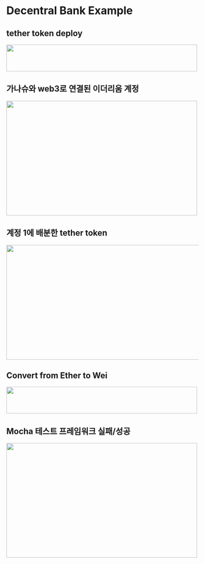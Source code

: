 # Decentral Bank Example

## tether token deploy
<img src='https://user-images.githubusercontent.com/79950091/183035953-bb97fe40-c2f4-4976-869d-067cb9a6174e.png' width='500' height='70'>

## 가나슈와 web3로 연결된 이더리움 계정
<img src='https://user-images.githubusercontent.com/79950091/183036550-1b791f1c-934e-4288-bcc1-8bd87f6ddb1f.png' width='500' height='300'>

## 계정 1에 배분한 tether token
<img src='https://user-images.githubusercontent.com/79950091/183037586-468cf19a-417e-4108-b388-1e32b856f4df.png' width='550' height='300'>

## Convert from Ether to Wei
<img src='https://user-images.githubusercontent.com/79950091/183037807-63d66d50-79f1-4b30-9987-edb680b1f2f3.png' width='500' height='70'>

## Mocha 테스트 프레임워크 실패/성공
<img src='https://user-images.githubusercontent.com/79950091/183241746-8b26e0a0-4ca2-48e5-84dd-b9a98de654a6.png' width='500' height='300'>


